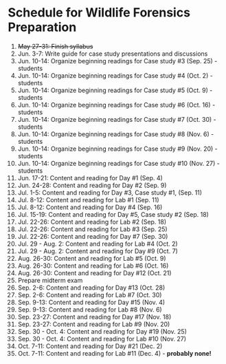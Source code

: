 # Schedule for Wildlife Forensics Preparation

1. ~~May 27-31: Finish syllabus~~
2. Jun. 3-7: Write guide for case study presentations and discussions
3. Jun. 10-14: Organize beginning readings for Case study #3 (Sep. 25) - students
4. Jun. 10-14: Organize beginning readings for Case study #4 (Oct. 2) - students
5. Jun. 10-14: Organize beginning readings for Case study #5 (Oct. 9) - students
6. Jun. 10-14: Organize beginning readings for Case study #6 (Oct. 16) - students
7. Jun. 10-14: Organize beginning readings for Case study #7 (Oct. 30) - students
8. Jun. 10-14: Organize beginning readings for Case study #8 (Nov. 6) - students
9. Jun. 10-14: Organize beginning readings for Case study #9 (Nov. 20) - students
10. Jun. 10-14: Organize beginning readings for Case study #10 (Nov. 27) - students
11. Jun. 17-21: Content and reading for Day #1 (Sep. 4)
12. Jun. 24-28: Content and reading for Day #2 (Sep. 9)
13. Jul. 1-5: Content and reading for Day #3, Case study #1, (Sep. 11)
14. Jul. 8-12: Content and reading for Lab #1 (Sep. 11)
15. Jul. 8-12: Content and reading for Day #4 (Sep. 16)
16. Jul. 15-19: Content and reading for Day #5, Case study #2 (Sep. 18)
17. Jul. 22-26: Content and reading for Lab #2 (Sep. 18)
18. Jul. 22-26: Content and reading for Lab #3 (Sep. 25)
19. Jul. 22-26: Content and reading for Day #7 (Sep. 30)
20. Jul. 29 - Aug. 2: Content and reading for Lab #4 (Oct. 2)
21. Jul. 29 - Aug. 2: Content and reading for Day #9 (Oct. 7)
22. Aug. 26-30: Content and reading for Lab #5 (Oct. 9)
23. Aug. 26-30: Content and reading for Lab #6 (Oct. 16)
24. Aug. 26-30: Content and reading for Day #12 (Oct. 21)
25. Prepare midterm exam
26. Sep. 2-6: Content and reading for Day #13 (Oct. 28)
27. Sep. 2-6: Content and reading for Lab #7 (Oct. 30)
28. Sep. 9-13: Content and reading for Day #15 (Nov. 4)
29. Sep. 9-13: Content and reading for Lab #8 (Nov. 6)
30. Sep. 23-27: Content and reading for Day #17 (Nov. 18)
31. Sep. 23-27: Content and reading for Lab #9 (Nov. 20)
32. Sep. 30 - Oct. 4: Content and reading for Day #19 (Nov. 25)
33. Sep. 30 - Oct. 4: Content and reading for Lab #10 (Nov. 27)
34. Oct. 7-11: Content and reading for Day #21 (Dec. 2)
35. Oct. 7-11: Content and reading for Lab #11 (Dec. 4) - **probably none!**

